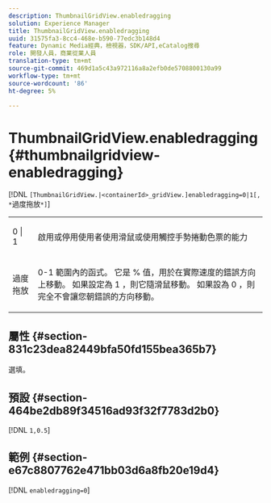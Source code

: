 ```yaml
---
description: ThumbnailGridView.enabledragging
solution: Experience Manager
title: ThumbnailGridView.enabledragging
uuid: 31575fa3-8cc4-468e-b590-77edc3b148d4
feature: Dynamic Media經典，檢視器，SDK/API,eCatalog搜尋
role: 開發人員，商業從業人員
translation-type: tm+mt
source-git-commit: 469d1a5c43a972116a8a2efb0de5708800130a99
workflow-type: tm+mt
source-wordcount: '86'
ht-degree: 5%

---
```



# ThumbnailGridView.enabledragging{#thumbnailgridview-enabledragging}

[!DNL `[ThumbnailGridView.|<containerId>_gridView.]enabledragging=0|1[, *`過度拖放`*]`]

<table id="table_B1363BFD20204093AAB326A1AB503B93"> 
 <tbody> 
  <tr> 
   <td> <p> <span class="codeph"> 0 | 1 </span> </p> </td> 
   <td> <p> 啟用或停用使用者使用滑鼠或使用觸控手勢捲動色票的能力 </p> </td> 
  </tr> 
  <tr> 
   <td> <p> <span class="codeph"> <span class="varname"> 過度拖放  </span> </span> </p> </td> 
   <td> <p> <span class="codeph"> 0-1 </span>範圍內的函式。 它是<span class="codeph"> % </span>值，用於在實際速度的錯誤方向上移動。 如果設定為<span class="codeph"> 1 </span> ，則它隨滑鼠移動。 如果設為<span class="codeph"> 0 </span>，則完全不會讓您朝錯誤的方向移動。 </p> </td> 
  </tr> 
 </tbody> 
</table>

## 屬性 {#section-831c23dea82449bfa50fd155bea365b7}

選填。

## 預設 {#section-464be2db89f34516ad93f32f7783d2b0}

[!DNL `1,0.5`]

## 範例 {#section-e67c8807762e471bb03d6a8fb20e19d4}

[!DNL `enabledragging=0`]
